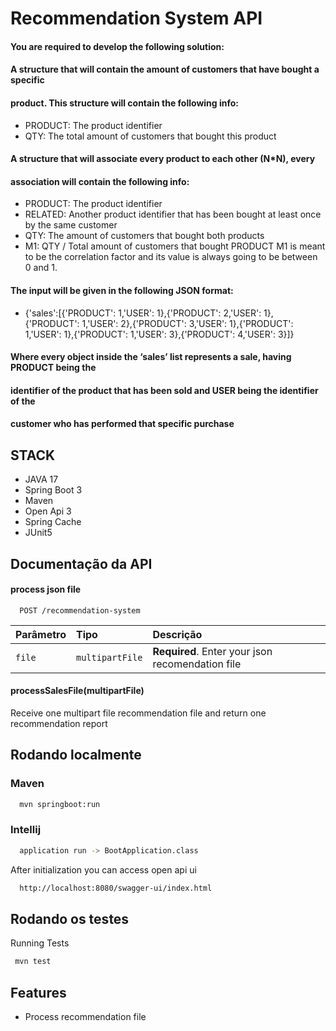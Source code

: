 
# Recommendation System API

#### You are required to develop the following solution:
#### A structure that will contain the amount of customers that have bought a specific
#### product. This structure will contain the following info:
- PRODUCT: The product identifier
- QTY: The total amount of customers that bought this product

#### A structure that will associate every product to each other (N*N), every
#### association will contain the following info:
- PRODUCT: The product identifier
- RELATED: Another product identifier that has been bought at least once
by the same customer
- QTY: The amount of customers that bought both products
- M1: QTY / Total amount of customers that bought PRODUCT
M1 is meant to be the correlation factor and its value is always going to be between 0
and 1.

#### The input will be given in the following JSON format:
- {'sales':[{'PRODUCT': 1,'USER': 1},{'PRODUCT': 2,'USER': 1},{'PRODUCT':
1,'USER': 2},{'PRODUCT': 3,'USER': 1},{'PRODUCT': 1,'USER': 1},{'PRODUCT':
1,'USER': 3},{'PRODUCT': 4,'USER': 3}]}

#### Where every object inside the ‘sales’ list represents a sale, having PRODUCT being the
#### identifier of the product that has been sold and USER being the identifier of the
#### customer who has performed that specific purchase

## STACK
- JAVA 17
- Spring Boot 3
- Maven
- Open Api 3
- Spring Cache
- JUnit5

## Documentação da API

#### process json file

```http
  POST /recommendation-system
```

| Parâmetro | Tipo            | Descrição                                        |
|:----------|:----------------|:-------------------------------------------------|
| `file`    | `multipartFile` | **Required**. Enter your json recomendation file |



#### processSalesFile(multipartFile)

Receive one multipart file recommendation file and return one recommendation report

## Rodando localmente

### Maven

```bash
  mvn springboot:run
```

### Intellij

```bash
  application run -> BootApplication.class
```

After initialization you can access open api ui

```bash
  http://localhost:8080/swagger-ui/index.html
```

## Rodando os testes

Running Tests 

```bash
 mvn test
```


## Features

- Process recommendation file

